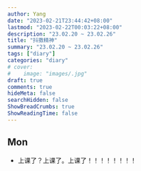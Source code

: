 ```yaml
---
author: Yang
date: "2023-02-21T23:44:42+08:00"
lastmod: "2023-02-22T00:03:22+08:00"
description: "23.02.20 ~ 23.02.26"
title: "抖擞精神"
summary: "23.02.20 ~ 23.02.26"
tags: ["diary"]
categories: "diary"
# cover: 
#    image: "images/.jpg"
draft: true
comments: true
hideMeta: false
searchHidden: false
ShowBreadCrumbs: true
ShowReadingTime: false
---
```


## Mon

- 上课了？上课了。上课了！！！！！！！！

